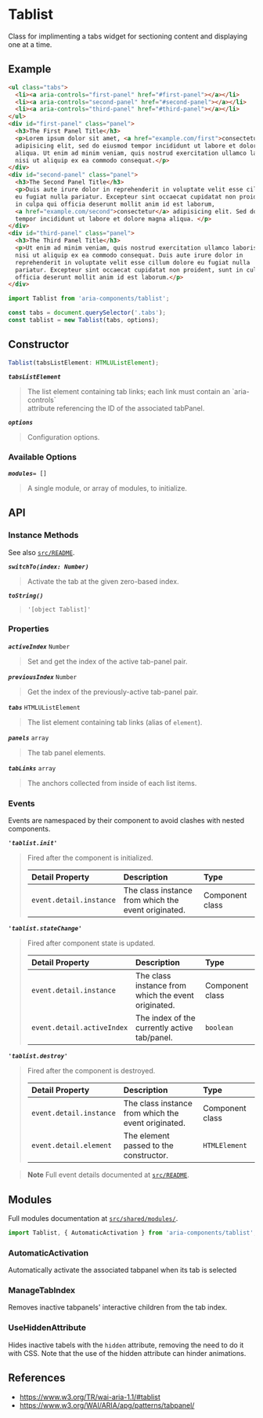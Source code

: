 Tablist
=======

Class for implimenting a tabs widget for sectioning content and displaying one 
at a time.

## Example

```html
<ul class="tabs">
  <li><a aria-controls="first-panel" href="#first-panel"></a></li>
  <li><a aria-controls="second-panel" href="#second-panel"></a></li>
  <li><a aria-controls="third-panel" href="#third-panel"></a></li>
</ul>
<div id="first-panel" class="panel">
  <h3>The First Panel Title</h3>
  <p>Lorem ipsum dolor sit amet, <a href="example.com/first">consectetur</a>
  adipisicing elit, sed do eiusmod tempor incididunt ut labore et dolore magna
  aliqua. Ut enim ad minim veniam, quis nostrud exercitation ullamco laboris
  nisi ut aliquip ex ea commodo consequat.</p>
</div>
<div id="second-panel" class="panel">
  <h3>The Second Panel Title</h3>
  <p>Duis aute irure dolor in reprehenderit in voluptate velit esse cillum dolore 
  eu fugiat nulla pariatur. Excepteur sint occaecat cupidatat non proident, sunt 
  in culpa qui officia deserunt mollit anim id est laborum, 
  <a href="example.com/second">consectetur</a> adipisicing elit. Sed do eiusmod 
  tempor incididunt ut labore et dolore magna aliqua. </p>
</div>
<div id="third-panel" class="panel">
  <h3>The Third Panel Title</h3>
  <p>Ut enim ad minim veniam, quis nostrud exercitation ullamco laboris
  nisi ut aliquip ex ea commodo consequat. Duis aute irure dolor in
  reprehenderit in voluptate velit esse cillum dolore eu fugiat nulla
  pariatur. Excepteur sint occaecat cupidatat non proident, sunt in culpa qui
  officia deserunt mollit anim id est laborum.</p>
</div>
```

```jsx
import Tablist from 'aria-components/tablist';

const tabs = document.querySelector('.tabs');
const tablist = new Tablist(tabs, options);
```

## Constructor

```jsx
Tablist(tabsListElement: HTMLUListElement);
```

_**`tabsListElement`**_  
> The list element containing tab links; each link must contain an \`aria-controls\`  
> attribute referencing the ID of the associated tabPanel.

_**`options`**_  
> Configuration options.

### Available Options

_**`modules`**_`= []`  
> A single module, or array of modules, to initialize.

## API

### Instance Methods

See also [`src/README`](../).

_**`switchTo(index: Number)`**_
> Activate the tab at the given zero-based index.

_**`toString()`**_  
> `'[object Tablist]'`

### Properties

_**`activeIndex`**_ `Number`  
> Set and get the index of the active tab-panel pair.

_**`previousIndex`**_ `Number`  
> Get the index of the previously-active tab-panel pair.

_**`tabs`**_ `HTMLUListElement`  
> The list element containing tab links (alias of `element`).

_**`panels`**_ `array`  
> The tab panel elements.

_**`tabLinks`**_ `array`  
> The anchors collected from inside of each list items.

### Events

Events are namespaced by their component to avoid clashes with nested components.

_**`'tablist.init'`**_

> Fired after the component is initialized.
> 
> | Detail Property | Description | Type |
> |:--|:--|:--|
> | `event.detail.instance` | The class instance from which the event originated. | Component class |

_**`'tablist.stateChange'`**_

> Fired after component state is updated.
> 
> | Detail Property | Description | Type |
> |:--|:--|:--|
> | `event.detail.instance` | The class instance from which the event originated. | Component class |
> | `event.detail.activeIndex` | The index of the currently active tab/panel. | `boolean` |

_**`'tablist.destroy'`**_

> Fired after the component is destroyed.
> 
> | Detail Property | Description | Type |
> |:--|:--|:--|
> | `event.detail.instance` | The class instance from which the event originated. | Component class |
> | `event.detail.element` | The element passed to the constructor. | `HTMLElement` |

> **Note** Full event details documented at [`src/README`](../).

## Modules

Full modules documentation at [`src/shared/modules/`](..//shared/modules/).

```jsx
import Tablist, { AutomaticActivation } from 'aria-components/tablist';
```

### AutomaticActivation

Automatically activate the associated tabpanel when its tab is selected

### ManageTabIndex

Removes inactive tabpanels' interactive children from the tab index.

### UseHiddenAttribute

Hides inactive tabels with the `hidden` attribute, removing the need to do it 
with CSS. Note that the use of the hidden attribute can hinder animations.


## References

- https://www.w3.org/TR/wai-aria-1.1/#tablist
- https://www.w3.org/WAI/ARIA/apg/patterns/tabpanel/
